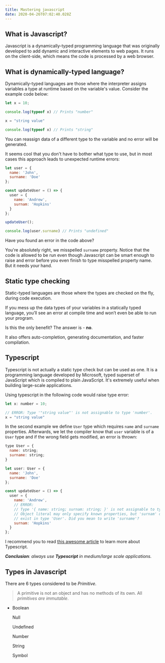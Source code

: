```yaml
---
title: Mastering javascript
date: 2020-04-26T07:02:40.028Z
---
```

## What is Javascript?

Javascript is a dynamically-typed programming language that was originally developed to add dynamic and interactive elements to web pages. It runs on the client-side, which means the code is processed by a web browser. 

## What is dynamically-typed language?

Dynamically-typed languages are those where the interpreter assigns variables a type at runtime based on the variable's value. Consider the example code below:

```javascript
let x = 10;

console.log(typeof x) // Prints "number"

x = "string value"

console.log(typeof x) // Prints "string"
```

You can reassign data of a different type to the variable and no error will be generated.

It seems cool that you don't have to bother what type to use, but in most cases this approach leads to unexpected runtime errors:

```javascript
let user = {
  name: 'John',
  surname: 'Doe'
};

const updateUser = () => {
  user = {
    name: 'Andrew',
    surnam: 'Hopkins'
  }
};

updateUser();

console.log(user.surname) // Prints "undefined"
```

Have you found an error in the code above?

You're absolutely right, we misspelled `surname` property. Notice that the code is allowed to be run even though Javascript can be smart enough to raise and error before you even finish to type misspelled property name. But it needs your hand.

## Static type checking

Static-typed languages are those where the types are checked on the fly, during code execution. 

If you mess up the data types of your variables in a statically typed language, you’ll see an error at compile time and won’t even be able to run your program.

Is this the only benefit? The answer is - **no**.

It also offers auto-completion, generating documentation, and faster compilation.

## Typescript

Typescript is not actually a static type check but can be used as one. It is a programming language developed by Microsoft, typed superset of JavaScript which is compiled to plain JavaScript. It's extremely useful when building large-scale applications.

Using typescript in the following code would raise type error:

```javascript
let x: number = 10;

// ERROR: Type '"string value"' is not assignable to type 'number'.
x = "string value" 
```

In the second example we define `User` type which requires `name` and `surname` properties. Afterwards, we let the compiler know that `user` variable is of a `User` type and if the wrong field gets modified, an error is thrown:

```javascript
type User = {
  name: string;
  surname: string;
}

let user: User = {
  name: 'John',
  surname: 'Doe'
};

const updateUser = () => {
  user = {
    name: 'Andrew',
    // ERROR:
    // Type '{ name: string; surnam: string; }' is not assignable to type 'User'.
    // Object literal may only specify known properties, but 'surnam' does not 
    // exist in type 'User'. Did you mean to write 'surname'?
    surnam: 'Hopkins'
  }
};
```

I recommend you to read [this awesome article](https://stxnext.com/blog/2019/08/30/typescript-pros-cons-javascript/) to learn more about Typescript.

***Conclusion**: always use **Typescript** in medium/large scale applications.*

## Types in Javascript

There are 6 types considered to be *Primitive.*

> A primitive is not an object and has no methods of its own. All *primitives are immutable*.

* Boolean

  Null

  Undefined

  Number

  String

  Symbol